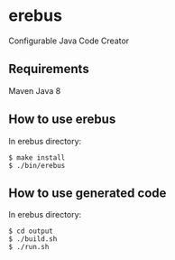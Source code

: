 # erebus
Configurable Java Code Creator

## Requirements

Maven
Java 8

## How to use erebus

In erebus directory:
```
$ make install
$ ./bin/erebus
```

## How to use generated code

In erebus directory:

```
$ cd output
$ ./build.sh
$ ./run.sh
```
